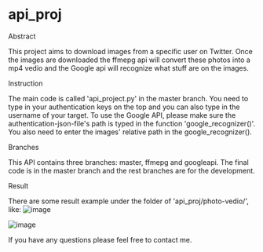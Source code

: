 # api_proj

Abstract

This project aims to download images from a specific user on Twitter. Once the images are downloaded the ffmepg api will
convert these photos into a mp4 vedio and the Google api will recognize what stuff are on the images.


Instruction

The main code is called 'api_project.py' in the master branch. You need to type in your authentication keys on the top and
you can also type in the username of your target. To use the Google API, please make sure the authentication-json-file's path
is typed in the function 'google_recognizer()'. You also need to enter the images' relative path in the google_recognizer().


Branches

This API contains three branches: master, ffmepg and googleapi. The final code is in the master branch and the rest branches
are for the development.

Result

There are some result example under the folder of 'api_proj/photo-vedio/', like:
![image](https://github.com/ethanhou99/api_proj/blob/master/photo-vedio/img8.jpg)

![image](https://github.com/ethanhou99/api_proj/blob/master/photo-vedio/img9.jpg)

If you have any questions please feel free to contact me.
